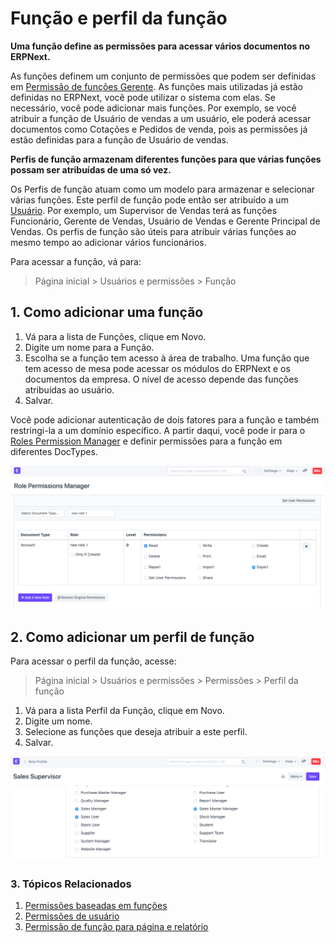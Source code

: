 # Função e perfil da função


**Uma função define as permissões para acessar vários documentos no ERPNext.**


As funções definem um conjunto de permissões que podem ser definidas em [Permissão de funções Gerente](/docs/pt/setting-up/users-and-permissions/role-based-permissions). As funções mais utilizadas já estão definidas no ERPNext, você pode utilizar o sistema com elas. Se necessário, você pode adicionar mais funções. Por exemplo, se você atribuir a função de Usuário de vendas a um usuário, ele poderá acessar documentos como Cotações e Pedidos de venda, pois as permissões já estão definidas para a função de Usuário de vendas.


**Perfis de função armazenam diferentes funções para que várias funções possam ser atribuídas de uma só vez.**


Os Perfis de função atuam como um modelo para armazenar e selecionar várias funções. Este perfil de função pode então ser atribuído a um [Usuário](/docs/pt/setting-up/users-and-permissions/adding-users). Por exemplo, um Supervisor de Vendas terá as funções Funcionário, Gerente de Vendas, Usuário de Vendas e Gerente Principal de Vendas. Os perfis de função são úteis para atribuir várias funções ao mesmo tempo ao adicionar vários funcionários.


Para acessar a função, vá para:



> 
> Página inicial > Usuários e permissões > Função
> 
> 
> 


## 1. Como adicionar uma função


1. Vá para a lista de Funções, clique em Novo.
2. Digite um nome para a Função.
3. Escolha se a função tem acesso à área de trabalho. Uma função que tem acesso de mesa pode acessar os módulos do ERPNext e os documentos da empresa. O nível de acesso depende das funções atribuídas ao usuário.
4. Salvar.


Você pode adicionar autenticação de dois fatores para a função e também restringi-la a um domínio específico. A partir daqui, você pode ir para o [Roles Permission Manager](/docs/pt/setting-up/users-and-permissions/role-based-permissions) e definir permissões para a função em diferentes DocTypes.


![Permissões para nova função](/files/role-permissions.png)


## 2. Como adicionar um perfil de função


Para acessar o perfil da função, acesse:



> 
> Página inicial > Usuários e permissões > Permissões > Perfil da função
> 
> 
> 


1. Vá para a lista Perfil da Função, clique em Novo.
2. Digite um nome.
3. Selecione as funções que deseja atribuir a este perfil.
4. Salvar.


![Role Profile](/files/role-profile.png)


### 3. Tópicos Relacionados


1. [Permissões baseadas em funções](/docs/pt/setting-up/users-and-permissions/role-based-permissions)
2. [Permissões de usuário](/docs/pt/setting-up/users-and-permissions/user-permissions)
3. [Permissão de função para página e relatório](/docs/pt/setting-up/users-and-permissions/role-permission-for-page-and-report)
